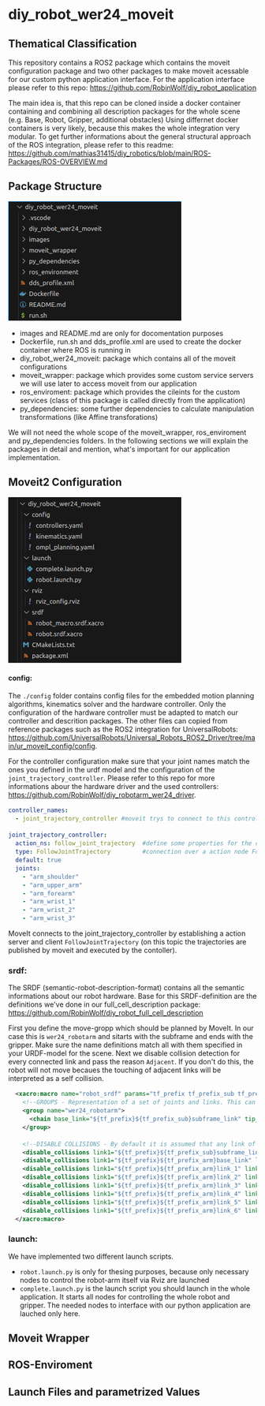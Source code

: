 # diy_robot_wer24_moveit

## Thematical Classification
This repository contains a ROS2 package which contains the moveit configuration package and two other packages to make moveit acessable for our custom python application interface.
For the application interface please refer to this repo: https://github.com/RobinWolf/diy_robot_application


The main idea is, that this repo can be cloned inside a docker container containing and combining all description packages for the whole scene (e.g. Base, Robot, Gripper, additional obstacles)
Using differnet docker containers is very likely, because this makes the whole integration very modular. To get further informations about the general structural approach of the ROS integration, please refer to this readme: https://github.com/mathias31415/diy_robotics/blob/main/ROS-Packages/ROS-OVERVIEW.md

## Package Structure

![full_structure](images/full_package_files.png)

- images and README.md are only for docomentation purposes
- Dockerfile, run.sh and dds_profile.xml are used to create the docker container where ROS is running in
- diy_robot_wer24_moveit: package which contains all of the moveit configurations
- moveit_wrapper: package which provides some custom service servers we will use later to access moveit from our application
- ros_enviroment: package which provides the cileints for the custom services (class of this package is called directly from the application)
- py_dependencies: some further dependencies to calculate manipulation transformations (like Affine transforations)

We will not need the whole scope of the moveit_wrapper, ros_enviroment and py_dependencies folders. In the following sections we will explain the packages in detail and mention, what's important for our application implementation.

## Moveit2 Configuration
![moveit_structure](images/moveit_files.png)

#### config:

The ````./config```` folder contains config files for the embedded motion planning algorithms, kinematics solver and the hardware controller.
Only the configuration of the hardware controller must be adapted to match our controller and descrition packages. The other files can copied from reference packages such as the ROS2 integration for UniversalRobots: https://github.com/UniversalRobots/Universal_Robots_ROS2_Driver/tree/main/ur_moveit_config/config.

For the controller configuration make sure that your joint names match the ones you defined in the urdf model and the configuration of the ````joint_trajectory_controller````. Please refer to this repo for more informations abour the hardware driver and the used controllers: https://github.com/RobinWolf/diy_robotarm_wer24_driver.


```yaml
controller_names:
  - joint_trajectory_controller #moveit trys to connect to this controller defined inside the driver package (hardware interface side)

joint_trajectory_controller:
  action_ns: follow_joint_trajectory  #define some properties for the connection between hardware interface and moveit
  type: FollowJointTrajectory         #connection over a action node FollowJointTrajectory with specified namespace
  default: true
  joints:
    - "arm_shoulder"
    - "arm_upper_arm"
    - "arm_forearm"
    - "arm_wrist_1"
    - "arm_wrist_2"
    - "arm_wrist_3"
```
MoveIt connects to the joint_trajectory_controller by establishing a action server and client ````FollowJointTrajectory```` (on this topic the trajectories are published by moveit and executed by the contoller).

### srdf:

The SRDF (semantic-robot-description-format) contains all the semantic informations about our robot hardware. Base for this SRDF-definition are the definitions we've done in our full_cell_description package: https://github.com/RobinWolf/diy_robot_full_cell_description

First you define the move-gropp which should be planned by MoveIt. In our case this is ````wer24_robotarm```` and sitarts with the subframe and ends with the gripper. Make sure the name definitions match all with them specified in your URDF-model for the scene.
Next we disable collision detection for every connected link and pass the reason ````Adjacent````. If you don't do this, the robot will not move becaues the touching of adjacent links will be interpreted as a self collision.
 

```xml
  <xacro:macro name="robot_srdf" params="tf_prefix tf_prefix_sub tf_prefix_arm tf_prefix_grip">
    <!--GROUPS - Representation of a set of joints and links. This can be useful for specifying DOF to plan for, defining arms, end effectors, etc-->
    <group name="wer24_robotarm">
      <chain base_link="${tf_prefix}${tf_prefix_sub}subframe_link" tip_link="${tf_prefix}${tf_prefix_grip}base_link" />
    </group>

    <!--DISABLE COLLISIONS - By default it is assumed that any link of the robot could potentially come into collision with any other link in the robot. This tag disables collision checking between a specified pair of links. -->
    <disable_collisions link1="${tf_prefix}${tf_prefix_sub}subframe_link" link2="${tf_prefix}arm_base_link" reason="Adjacent" />
    <disable_collisions link1="${tf_prefix}${tf_prefix_arm}base_link" link2="${tf_prefix}${tf_prefix_arm}link_1" reason="Adjacent" />
    <disable_collisions link1="${tf_prefix}${tf_prefix_arm}link_1" link2="${tf_prefix}${tf_prefix_arm}link_2" reason="Adjacent" />
    <disable_collisions link1="${tf_prefix}${tf_prefix_arm}link_2" link2="${tf_prefix}${tf_prefix_arm}link_3" reason="Adjacent" />
    <disable_collisions link1="${tf_prefix}${tf_prefix_arm}link_3" link2="${tf_prefix}${tf_prefix_arm}link_4" reason="Adjacent" />
    <disable_collisions link1="${tf_prefix}${tf_prefix_arm}link_4" link2="${tf_prefix}${tf_prefix_arm}link_5" reason="Adjacent" />
    <disable_collisions link1="${tf_prefix}${tf_prefix_arm}link_5" link2="${tf_prefix}${tf_prefix_arm}link_6" reason="Adjacent" />
    <disable_collisions link1="${tf_prefix}${tf_prefix_arm}link_6" link2="${tf_prefix}${tf_prefix_grip}base_link" reason="Adjacent" />
  </xacro:macro>
```
### launch:
We have implemented two different launch scripts.

- ````robot.launch.py```` is only for thesing purposes, because only necessary nodes to control the robot-arm itself via Rviz are launched
- ````complete.launch.py```` is the launch script you should launch in the whole application. It starts all nodes for controlling the whole robot and gripper. The needed nodes to interface with our python application are lauched only here. 

## Moveit Wrapper

## ROS-Enviroment


## Launch Files and parametrized Values

